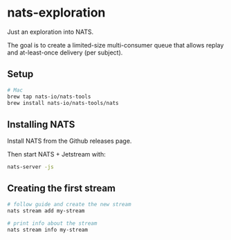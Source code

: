 # nats-exploration

Just an exploration into NATS.

The goal is to create a limited-size multi-consumer queue that allows replay and at-least-once delivery (per subject).

## Setup

```bash
# Mac
brew tap nats-io/nats-tools
brew install nats-io/nats-tools/nats
```

## Installing NATS

Install NATS from the Github releases page.

Then start NATS + Jetstream with:

```bash
nats-server -js
```

## Creating the first stream

```bash
# follow guide and create the new stream
nats stream add my-stream

# print info about the stream
nats stream info my-stream
```
